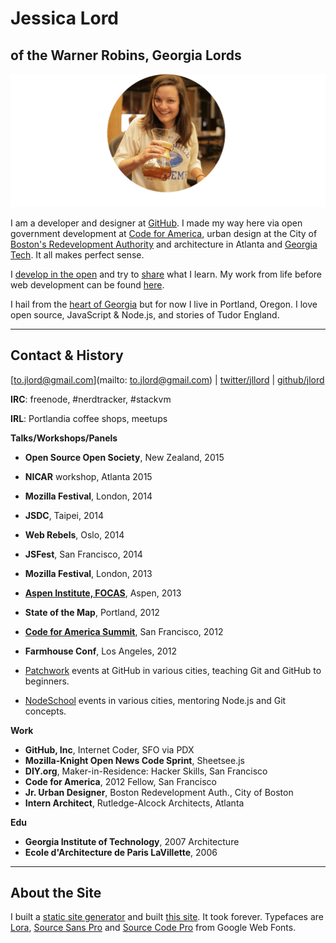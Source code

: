 # Jessica Lord
## of the Warner Robins, Georgia Lords

![chemex](assets/chemex-round.png)

I am a developer and designer at [GitHub](http://www.github.com/about). I made my way here via open government development at [Code for America](http://codeforamerica.org/), urban design at the City of [Boston's Redevelopment Authority](http://www.bostonredevelopmentauthority.org/) and architecture in Atlanta and [Georgia Tech](http://www.coa.gatech.edu/). It all makes perfect sense.

I [develop in the open](http://www.github.com/jlord) and try to [share](/blog) what I learn. My work from life before web development can be found [here](http://jlord.us/hello/).

I hail from the [heart of Georgia](http://www.13wmaz.com) but for now I live in Portland, Oregon. I love open source, JavaScript & Node.js, and stories of Tudor England.

---

## Contact & History

<span class="meta">[to.jlord@gmail.com](mailto: to.jlord@gmail.com) | [twitter/jllord](http://www.twitter.com/jllord) | [github/jlord](http://www.github.com/jlord)</span>

**IRC**: freenode, #nerdtracker, #stackvm

**IRL**: Portlandia coffee shops, meetups

**Talks/Workshops/Panels**

- **Open Source Open Society**, New Zealand, 2015
- **NICAR** workshop, Atlanta 2015
- **Mozilla Festival**, London, 2014
- **JSDC**, Taipei, 2014
- **Web Rebels**, Oslo, 2014
- **JSFest**, San Francisco, 2014
- **Mozilla Festival**, London, 2013
- [**Aspen Institute, FOCAS**](http://www.aspeninstitute.org/policy-work/communications-society/FOCAS2013), Aspen, 2013
- **State of the Map**, Portland, 2012
- [**Code for America Summit**](http://www.youtube.com/watch?v=Q76bKK229aM), San Francisco, 2012
- **Farmhouse Conf**, Los Angeles, 2012


- [Patchwork](https://github.com/blog/search?q=Patchwork) events at GitHub in various cities, teaching Git and GitHub to beginners.
- [NodeSchool](http://www.nodeschool.io) events in various cities, mentoring Node.js and Git concepts.

**Work**

- **GitHub, Inc**, Internet Coder, SFO via PDX
- **Mozilla-Knight Open News Code Sprint**, Sheetsee.js
- **DIY.org**, Maker-in-Residence: Hacker Skills, San Francisco
- **Code for America**, 2012 Fellow, San Francisco
- **Jr. Urban Designer**, Boston Redevelopment Auth., City of Boston
- **Intern Architect**, Rutledge-Alcock Architects, Atlanta

**Edu**

- **Georgia Institute of Technology**, 2007 Architecture
- **Ecole d'Architecture de Paris LaVillette**, 2006

---

## About the Site

I built a [static site generator](http://www.github.com/jlord/balrog) and built [this site](http://www.github.com/jlord/jlord.github.io). It took forever. Typefaces are [Lora](https://www.google.com/fonts/specimen/Lora), [Source Sans Pro](https://www.google.com/fonts/specimen/Source+Sans+Pro) and [Source Code Pro](http://www.google.com/fonts/specimen/Source+Code+Pro) from Google Web Fonts.
